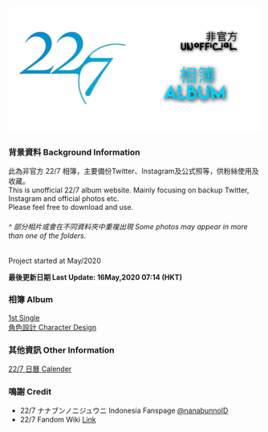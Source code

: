 ![227Main](Img/227Main.png)
### 背景資料 Background Information
此為非官方 22/7 相簿，主要備份Twitter、Instagram及公式照等，供粉絲使用及收藏。  
This is unofficial 22/7 album website. Mainly focusing on backup Twitter, Instagram and official photos etc.  
Please feel free to download and use.  
###### _^ 部分相片或會在不同資料夾中重複出現 Some photos may appear in more than one of the folders._

Project started at May/2020  

**最後更新日期 Last Update: 16May,2020 07:14 (HKT)**
### 相簿 Album
[1st Single](Markdown/1st%20Single.html)<br>
[角色設計 Character Design](Markdown/CharacterDsegin.html)  
### 其他資訊 Other Information  
[22/7 日曆 Calender](Markdown/Calendar.md)  
### 鳴謝 Credit
- 22/7 ナナブンノニジュウニ Indonesia Fanspage [@nanabunnoID](https://www.facebook.com/pg/nanabunnoID/)
- 22/7 Fandom Wiki [Link](https://nanabunnonijyuuni.fandom.com/wiki/22/7_Wiki)
